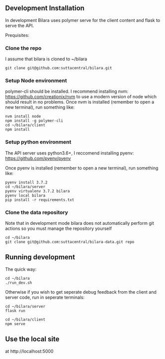## Development Installation

In development Bilara uses polymer serve for the client content and flask to serve the API.

Prequisites:

### Clone the repo

I assume that bilara is cloned to ~/bilara
```
git clone git@github.com:suttacentral/bilara.git
```

### Setup Node environment

polymer-cli should be installed. I recommend installing nvm: https://github.com/creationix/nvm to use a modern version of node which should result in no problems. Once nvm is installed (remember to open a new terminal), run something like:
```
nvm install node
npm install -g polymer-cli
cd ~/bilara/client
npm install
```

### Setup python environment
The API server uses python3.6+, I reccomend installing pyenv: https://github.com/pyenv/pyenv

Once pyenv is installed (remember to open a new terminal), run something like:
```
pyenv install 3.7.2
cd ~/bilara/server
pyenv virtualenv 3.7.2 bilara
pyenv local bilara
pip install -r requirements.txt
```

### Clone the data repository

Note that in development mode bilara does not automatically perform git actions so you must manage the repository yourself

```
cd ~/bilara
git clone git@github.com:suttacentral/bilara-data.git repo
```

## Running development

The quick way:
```
cd ~/bilara
./run_dev.sh
```

Otherwise if you wish to get seperate debug feedback from the client and server code, run in seperate terminals:

```
cd ~/bilara/server
flask run
```

```
cd ~/bilara/client
npm serve
```

## Use the local site

at http://localhost:5000
